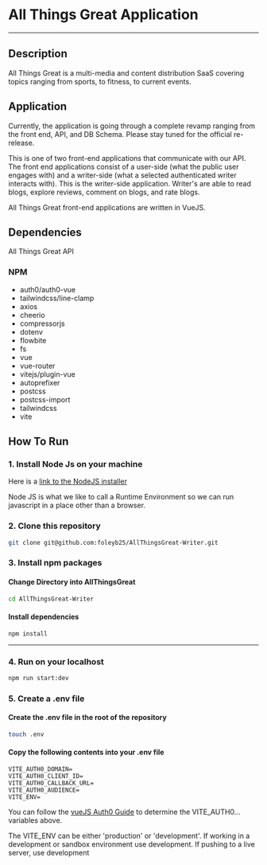 # All Things Great Application

---

## Description

All Things Great is a multi-media and content distribution SaaS covering topics ranging from sports, to fitness, to current events.

## Application

Currently, the application is going through a complete revamp ranging from the front end, API, and DB Schema. Please stay tuned for the official re-release.

This is one of two front-end applications that communicate with our API. The front end applications consist of a user-side (what the public user engages with) and a writer-side (what a selected authenticated writer interacts with). This is the writer-side application. Writer's are able to read blogs, explore reviews, comment on blogs, and rate blogs.

All Things Great front-end applications are written in VueJS.

## Dependencies

All Things Great API

### NPM

-   auth0/auth0-vue
-   tailwindcss/line-clamp
-   axios
-   cheerio
-   compressorjs
-   dotenv
-   flowbite
-   fs
-   vue
-   vue-router
-   vitejs/plugin-vue
-   autoprefixer
-   postcss
-   postcss-import
-   tailwindcss
-   vite

## How To Run

### 1. Install Node Js on your machine

Here is a [link to the NodeJS installer](https://nodejs.org/en/download/)

Node JS is what we like to call a Runtime Environment so we can run javascript in a place other than a browser.

### 2. Clone this repository

```bash
git clone git@github.com:foleyb25/AllThingsGreat-Writer.git
```

### 3. Install npm packages

#### Change Directory into AllThingsGreat

```bash
cd AllThingsGreat-Writer
```

#### Install dependencies

```bash
npm install
```

---

### 4. Run on your localhost

```bash
npm run start:dev
```

### 5. Create a .env file

#### Create the .env file in the root of the repository

```bash
touch .env
```

#### Copy the following contents into your .env file

```
VITE_AUTH0_DOMAIN=
VITE_AUTH0_CLIENT_ID=
VITE_AUTH0_CALLBACK_URL=
VITE_AUTH0_AUDIENCE=
VITE_ENV=

```

You can follow the [vueJS Auth0 Guide](https://developer.auth0.com/resources/guides/spa/vue/basic-authentication?_ga=2.206481627.994626085.1671747367-310607164.1670727635&_gl=1*rhesnb*rollup_ga*MzEwNjA3MTY0LjE2NzA3Mjc2MzU.*rollup_ga_F1G3E656YZ*MTY3MTc0NzM2Ny4yLjAuMTY3MTc0NzM2Ny42MC4wLjA.) to determine the VITE_AUTH0... variables above.

The VITE_ENV can be either 'production' or 'development'. If working in a development or sandbox environment use development. If pushing to a live server, use development
